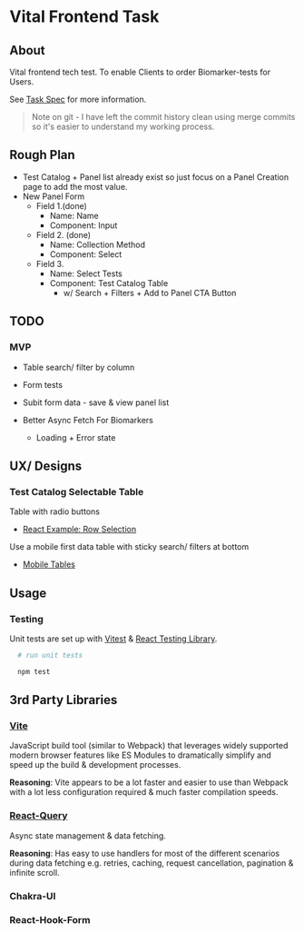 # Vital Frontend Task

## About

Vital frontend tech test. To enable Clients to order Biomarker-tests for Users.

See [Task Spec](./TASK.md) for more information.

> Note on git - I have left the commit history clean using merge commits so it's easier to understand my working process.

## Rough Plan

- Test Catalog + Panel list already exist so just focus on a Panel Creation page to add the most value.
- New Panel Form
  - Field 1.(done)
    - Name: Name
    - Component: Input
  - Field 2. (done)
    - Name: Collection Method
    - Component: Select
  - Field 3.
    - Name: Select Tests
    - Component: Test Catalog Table
      - w/ Search + Filters + Add to Panel CTA Button

## TODO

### MVP

- Table search/ filter by column
- Form tests
- Subit form data - save & view panel list

- Better Async Fetch For Biomarkers
  - Loading + Error state

## UX/ Designs

### Test Catalog Selectable Table

Table with radio buttons

- [React Example: Row Selection](https://tanstack.com/table/v8/docs/examples/react/row-selection)

Use a mobile first data table with sticky search/ filters at bottom

- [Mobile Tables](https://css-tricks.com/responsive-data-tables/)

## Usage

### Testing

<!-- TODO More info on libraries -->

Unit tests are set up with [Vitest](https://vitest.dev/) & [React Testing Library](https://testing-library.com/docs/react-testing-library/intro/).

```sh
  # run unit tests

  npm test
```

## 3rd Party Libraries

### [Vite](https://vitejs.dev/)

JavaScript build tool (similar to Webpack) that leverages widely supported modern browser features like ES Modules to dramatically simplify and speed up the build & development processes.

**Reasoning**: Vite appears to be a lot faster and easier to use than Webpack with a lot less configuration required & much faster compilation speeds.

### [React-Query](https://www.npmjs.com/package/@tanstack/react-query)

Async state management & data fetching.

**Reasoning**: Has easy to use handlers for most of the different scenarios during data fetching e.g. retries, caching, request cancellation, pagination & infinite scroll.

### Chakra-UI

<!-- TODO -->

### React-Hook-Form

<!-- TODO -->
